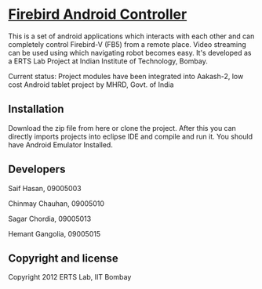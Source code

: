 [Firebird Android Controller](#)
=================

This is a set of android applications which interacts with each other and can completely control Firebird-V (FB5) from a remote place. Video streaming can be used using which navigating robot becomes easy. It's developed as a ERTS Lab Project at Indian Institute of Technology, Bombay.

Current status: Project modules have been integrated into Aakash-2, low cost Android tablet project by MHRD, Govt. of India

Installation
----------

Download the zip file from here or clone the project. After this you can directly imports projects into eclipse IDE and compile and run it. You should have Android Emulator Installed.


Developers
-------

Saif Hasan, 09005003

Chinmay Chauhan, 09005010

Sagar Chordia, 09005013

Hemant Gangolia, 09005015


Copyright and license
---------------------

Copyright 2012 ERTS Lab, IIT Bombay

